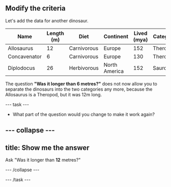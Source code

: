 ## Modify the criteria

Let's add the data for another dinosaur. 

| Name         | Length (m)  | Diet        | Continent      | Lived (mya)  | Category  |
|--------------|-------------|-------------|----------------|--------------|-----------|
| Allosaurus   | 12          | Carnivorous | Europe         | 152          | Theropod  |
| Concavenator | 6           | Carnivorous | Europe         | 130          | Theropod  |
| Diplodocus   | 26          | Herbivorous | North America  | 152          | Sauropod  |


The question __"Was it longer than 6 metres?"__ does not now allow you to separate the dinosaurs into the two categories any more, because the Allosaurus is a Theropod, but it was 12m long.

--- task ---

+ What part of the question would you change to make it work again?

--- collapse ---
--- 
title: Show me the answer
---

Ask "Was it longer than **12** metres?"

--- /collapse ---

--- /task ---
